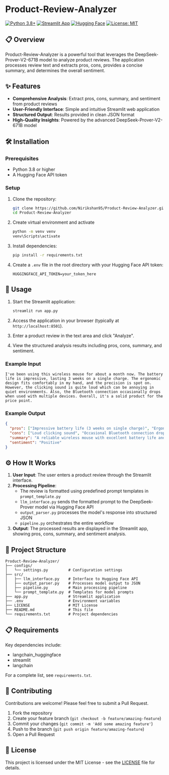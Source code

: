 # Product-Review-Analyzer

[![Python 3.8+](https://img.shields.io/badge/python-3.8+-blue.svg)](https://www.python.org/downloads/)
[![Streamlit App](https://static.streamlit.io/badges/streamlit_badge_black_white.svg)](https://streamlit.io/)
[![Hugging Face](https://img.shields.io/badge/🤗%20Hugging%20Face-DeepSeek--Prover-yellow)](https://huggingface.co/deepseek-ai/DeepSeek-Prover-V2-671B)
[![License: MIT](https://img.shields.io/badge/License-MIT-green.svg)](https://opensource.org/licenses/MIT)

## 📋 Overview

Product-Review-Analyzer is a powerful tool that leverages the DeepSeek-Prover-V2-671B model to analyze product reviews. The application processes review text and extracts pros, cons, provides a concise summary, and determines the overall sentiment.

## ✨ Features

- **Comprehensive Analysis**: Extract pros, cons, summary, and sentiment from product reviews
- **User-Friendly Interface**: Simple and intuitive Streamlit web application
- **Structured Output**: Results provided in clean JSON format
- **High-Quality Insights**: Powered by the advanced DeepSeek-Prover-V2-671B model

## 🛠️ Installation

### Prerequisites

- Python 3.8 or higher
- A Hugging Face API token

### Setup

1. Clone the repository:
   ```bash
   git clone https://github.com/Nirikshan95/Product-Review-Analyzer.git
   cd Product-Review-Analyzer
   ```

2. Create virtual environment and activate 
   ```bash
   python -m venv venv
   venv\Scripts\activate
   ```

3. Install dependencies:
   ```bash
   pip install -r requirements.txt
   ```

4. Create a `.env` file in the root directory with your Hugging Face API token:
   ```
   HUGGINGFACE_API_TOKEN=your_token_here
   ```

## 🚀 Usage

1. Start the Streamlit application:
   ```bash
   streamlit run app.py
   ```

2. Access the application in your browser (typically at `http://localhost:8501`).

3. Enter a product review in the text area and click "Analyze".

4. View the structured analysis results including pros, cons, summary, and sentiment.

### Example Input

```
I've been using this wireless mouse for about a month now. The battery life is impressive, lasting 3 weeks on a single charge. The ergonomic design fits comfortably in my hand, and the precision is spot on. However, the clicking sound is quite loud which can be annoying in quiet environments. Also, the Bluetooth connection occasionally drops when used with multiple devices. Overall, it's a solid product for the price point.
```

### Example Output

```json
{
  "pros": ["Impressive battery life (3 weeks on single charge)", "Ergonomic design", "Comfortable fit", "Precise tracking", "Good value for money"],
  "cons": ["Loud clicking sound", "Occasional Bluetooth connection drops with multiple devices"],
  "summary": "A reliable wireless mouse with excellent battery life and ergonomics, though with minor issues regarding noise and connectivity.",
  "sentiment": "Positive"
}
```

## ⚙️ How It Works

1. **User Input**: The user enters a product review through the Streamlit interface.
2. **Processing Pipeline**:
   - The review is formatted using predefined prompt templates in `prompt_template.py`
   - `llm_interface.py` sends the formatted prompt to the DeepSeek-Prover model via Hugging Face API
   - `output_parser.py` processes the model's response into structured JSON
   - `pipeline.py` orchestrates the entire workflow
3. **Output**: The processed results are displayed in the Streamlit app, showing pros, cons, summary, and sentiment analysis.

## 📁 Project Structure

```
Product-Review-Analyzer/
├── configs/
│   └── settings.py         # Configuration settings
├── src/
│   ├── llm_interface.py    # Interface to Hugging Face API
│   ├── output_parser.py    # Processes model output to JSON
│   ├── pipeline.py         # Main processing pipeline
│   └── prompt_template.py  # Templates for model prompts
├── app.py                  # Streamlit application
├── .env                    # Environment variables
├── LICENSE                 # MIT License
├── README.md               # This file
└── requirements.txt        # Project dependencies
```

## 📋 Requirements

Key dependencies include:
- langchain_huggingface
- streamlit
- langchain

For a complete list, see `requirements.txt`.

## 🤝 Contributing

Contributions are welcome! Please feel free to submit a Pull Request.

1. Fork the repository
2. Create your feature branch (`git checkout -b feature/amazing-feature`)
3. Commit your changes (`git commit -m 'Add some amazing feature'`)
4. Push to the branch (`git push origin feature/amazing-feature`)
5. Open a Pull Request

## 📄 License

This project is licensed under the MIT License - see the [LICENSE](LICENSE) file for details.